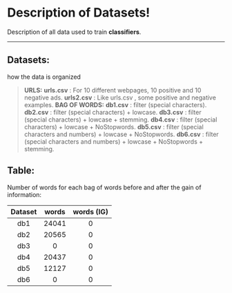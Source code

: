 Description of Datasets!
===================
Description of all data used to train **classifiers**.

----------

Datasets:
-------------

how the data is organized

> **URLS:**
>  **urls.csv** : For 10 different webpages, 10 positive and 10 negative ads.
>  **urls2.csv** : Like urls.csv , some positive and negative examples.
>**BAG OF WORDS:**
>  **db1.csv** : filter (special characters).
>  **db2.csv** : filter (special characters) + lowcase.
>  **db3.csv** : filter (special characters) + lowcase + stemming.
>  **db4.csv** : filter (special characters) + lowcase + NoStopwords.
>  **db5.csv** : filter (special characters and numbers) + lowcase + NoStopwords.
>  **db6.csv** : filter (special characters and numbers) + lowcase + NoStopwords + stemming.

Table:
------------- 
Number of words for each bag of words before and after the gain of information:

Dataset     | words      | words (IG)
:---------: | :--------: | :------:
db1         | 24041      | 0
db2         | 20565      | 0
db3         | 0          | 0
db4         | 20437      | 0
db5         | 12127      | 0
db6         | 0          | 0

